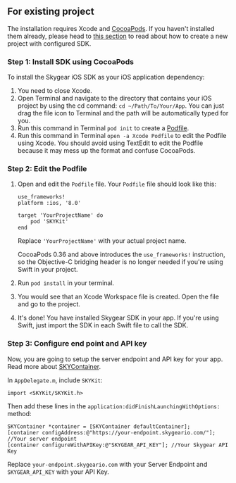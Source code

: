 
<a name="sdk-existing"></a>
## For existing project

The installation requires Xcode and [CocoaPods](https://cocoapods.org/).
If you haven't installed them already, please head to [this section](#new-project) to read about how to create a new project with configured SDK.

### Step 1: Install SDK using CocoaPods

To install the Skygear iOS SDK as your iOS application dependency:

1. You need to close Xcode.
2. Open Terminal and navigate to the directory that contains your iOS
   project by using the cd command: `cd ~/Path/To/Your/App`.
   You can just drag the file icon to Terminal and the path will be
   automatically typed for you.
3. Run this command in Terminal `pod init` to create a [Podfile](https://guides.cocoapods.org/using/the-podfile.html).
4. Run this command in Terminal `open -a Xcode Podfile` to edit the Podfile using Xcode. You should avoid using TextEdit to edit the Podfile because it may mess up the format and confuse CocoaPods.

### Step 2: Edit the Podfile

1. Open and edit the `Podfile` file. Your `Podfile` file should look like this:

	```
	use_frameworks!
	platform :ios, '8.0'
	
	target 'YourProjectName' do
	    pod 'SKYKit'
	end
	```
	Replace `'YourProjectName'` with your actual project name.

	CocoaPods 0.36 and above introduces the `use_frameworks!` instruction, so
	the Objective-C bridging header is no longer needed if you're using Swift in
	your project.

2. Run `pod install` in your terminal.
3. You would see that an Xcode Workspace file is created. Open the file and go to the project.
4. It's done! You have installed Skygear SDK in your app. If you're using Swift, just import the SDK in each Swift file to call the SDK.

### Step 3: Configure end point and API key

Now, you are going to setup the server endpoint and API key for your app. Read more about [SKYContainer](#skycontainer).

In `AppDelegate.m`, include `SKYKit`:

```obj-c
import <SKYKit/SKYKit.h>
```

Then add these lines in the `application:didFinishLaunchingWithOptions:` method:

```obj-c
SKYContainer *container = [SKYContainer defaultContainer];
[container configAddress:@"https://your-endpoint.skygeario.com/"]; //Your server endpoint
[container configureWithAPIKey:@"SKYGEAR_API_KEY"]; //Your Skygear API Key
```

Replace `your-endpoint.skygeario.com` with your Server Endpoint and `SKYGEAR_API_KEY` with your API Key.
